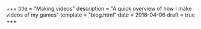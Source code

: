 +++
title = "Making videos"
description = "A quick overview of how I make videos of my games"
template = "blog.html"
date = 2018-04-06
draft = true
+++

